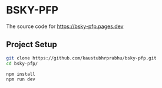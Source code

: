 # BSKY-PFP

The source code for https://bsky-pfp.pages.dev


## Project Setup

```sh
git clone https://github.com/kaustubhrprabhu/bsky-pfp.git
cd bsky-pfp/

npm install
npm run dev
```